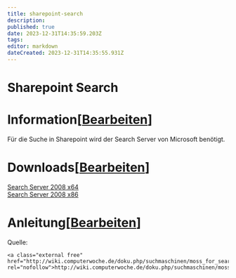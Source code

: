 ```yaml
---
title: sharepoint-search
description: 
published: true
date: 2023-12-31T14:35:59.203Z
tags: 
editor: markdown
dateCreated: 2023-12-31T14:35:55.931Z
---
```


# Sharepoint Search

# <span class="mw-headline" id="bkmrk-information">Information</span><span class="mw-editsection"><span class="mw-editsection-bracket">\[</span>[Bearbeiten](https://wiki.eidolf.de/index.php?title=Sharepoint_Search&action=edit&section=1 "Abschnitt bearbeiten: Information")<span class="mw-editsection-bracket">\]</span></span>

Für die Suche in Sharepoint wird der Search Server von Microsoft benötigt.

# <span class="mw-headline" id="bkmrk-downloads">Downloads</span><span class="mw-editsection"><span class="mw-editsection-bracket">\[</span>[Bearbeiten](https://wiki.eidolf.de/index.php?title=Sharepoint_Search&action=edit&section=2 "Abschnitt bearbeiten: Downloads")<span class="mw-editsection-bracket">\]</span></span>

[Search Server 2008 x64](http://www.microsoft.com/downloads/de-de/details.aspx?familyid=ee70ef07-7dbf-4158-bd41-4239eacebfd0&displaylang=de)  
[Search Server 2008 x86](http://www.microsoft.com/downloads/de-de/details.aspx?FamilyID=CE0A29FE-E906-4767-B841-B41D7A31949F)

# <span class="mw-headline" id="bkmrk-anleitung">Anleitung</span><span class="mw-editsection"><span class="mw-editsection-bracket">\[</span>[Bearbeiten](https://wiki.eidolf.de/index.php?title=Sharepoint_Search&action=edit&section=3 "Abschnitt bearbeiten: Anleitung")<span class="mw-editsection-bracket">\]</span></span>

Quelle:

```
<a class="external free" href="http://wiki.computerwoche.de/doku.php/suchmaschinen/moss_for_search#systemvoraussetzungen" rel="nofollow">http://wiki.computerwoche.de/doku.php/suchmaschinen/moss_for_search#systemvoraussetzungen</a>
```